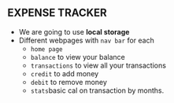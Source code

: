 ## EXPENSE TRACKER
- We are going to use **local storage**
- Different webpages with `nav bar` for each
    - `home page`
    - `balance` to view your balance
    - `transactions` to view all your transactions
    - `credit` to add money
    - `debit` to remove money
    - `stats`basic cal on transaction by months.
